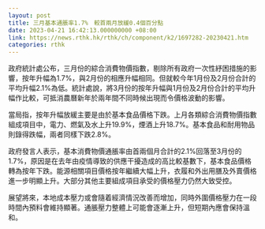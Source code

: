 ```yaml
---
layout: post
title: 三月基本通脹率1.7%　較首兩月放緩0.4個百分點
date: 2023-04-21 16:42:13.000000000 +08:00
link: https://news.rthk.hk/rthk/ch/component/k2/1697282-20230421.htm
categories: rthk
---
```


政府統計處公布，三月份的綜合消費物價指數，剔除所有政府一次性紓困措施的影響，按年升幅為1.7%，與2月份的相應升幅相同。但就較今年1月份及2月份合計的平均升幅2.1%為低。統計處說，將3月份的按年升幅與1月份及2月份合計的平均升幅作比較，可抵消農曆新年於兩年間不同時候出現而令價格波動的影響。

當局指，按年升幅放緩主要是由於基本食品價格下跌。上月各類綜合消費物價指數組成項目中，電力、燃氣及水上升19.9%，煙酒上升18.7%。基本食品和耐用物品則錄得跌幅，兩者同樣下跌2.8%。

政府發言人表示，基本消費物價通脹率由首兩個月合計的2.1%回落至3月份的1.7%，原因是在去年由疫情導致的供應干擾造成的高比較基數下，基本食品價格轉為按年下跌。能源相關項目價格按年繼續大幅上升，衣履和外出用膳及外賣價格進一步明顯上升。大部分其他主要組成項目承受的價格壓力仍然大致受控。

展望將來，本地成本壓力或會隨着經濟情況改善而增加，同時外圍價格壓力在一段時間內預料會維持顯著。通脹壓力整體上可能會逐漸上升，但短期內應會保持溫和。

